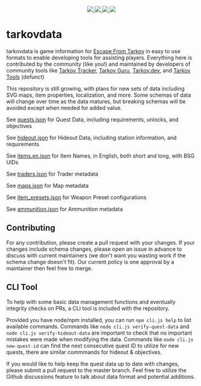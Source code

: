 <p align="center">
    <a href="https://github.com/TarkovTracker/tarkovdata/issues" alt="Issues">
      <img src="https://img.shields.io/github/issues/TarkovTracker/tarkovdata" />
    </a>
    <a href="https://github.com/TarkovTracker/tarkovdata/discussions" alt="Discussions">
        <img src="https://img.shields.io/github/discussions/TarkovTracker/tarkovdata" />
    </a>
    <a href="https://github.com/TarkovTracker/tarkovdata/commits/master" alt="Commits">
        <img src="https://img.shields.io/github/last-commit/TarkovTracker/tarkovdata" />
    </a>
    <a href="https://img.shields.io/github/contributors/TarkovTracker/tarkovdata" alt="Contributors">
        <img src="https://img.shields.io/github/contributors/TarkovTracker/tarkovdata" />
    </a>
</p>

# tarkovdata
tarkovdata is game information for [Escape From Tarkov](https://www.escapefromtarkov.com/) in easy to use formats to enable developing tools for assisting players. Everything here is contributed by the community (like you!) and maintained by developers of community tools like [Tarkov Tracker](https://tarkovtracker.io/), [Tarkov Guru](https://tarkov.guru/), [Tarkov.dev](https://tarkov.dev/), and [Tarkov Tools](https://tarkov-tools.com/) (defunct)

This repository is still growing, with plans for new sets of data including SVG maps, item properties, localization, and more. Some schemas of data will change over time as the data matures, but breaking schemas will be avoided except when needed for added value.

See [quests.json](quests.json) for Quest Data, including requirements, unlocks, and objectives

See [hideout.json](hideout.json) for Hideout Data, including station information, and requirements

See [items.en.json](items.en.json) for Item Names, in English, both short and long, with BSG UIDs

See [traders.json](traders.json) for Trader metadata

See [maps.json](maps.json) for Map metadata

See [item_presets.json](item_presets.json) for Weapon Preset configurations

See [ammunition.json](ammunition.json) for Ammunition metadata

## Contributing

For any contribution, please create a pull request with your changes. If your changes include schema changes, please open an issue in advance to discuss with current maintainers (we don't want you wasting work if the schema change doesn't fit). Our current policy is one approval by a maintainer then feel free to merge.

## CLI Tool

To help with some basic data management functions and eventually integrity checks on PRs, a CLI tool is included with the repository.

Provided you have node/npm installed, you can run `npm cli.js help` to list available commands. Commands like `node cli.js verify-quest-data` and `node cli.js verify-hideout-data` are important to check that no important mistakes were made when modifying the data. Commands like `node cli.js new-quest-id` can find the next consecutive quest ID to utilize for new quests, there are similar commmands for hideout & objectives.

If you would like to help keep the quest data up to date with changes, please submit a pull request to the master branch. Feel free to utilize the Github discussions feature to talk about data format and potential additions.
